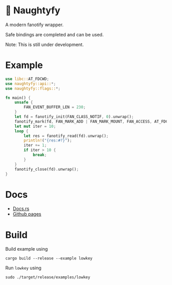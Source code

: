 # 📁 Naughtyfy
A modern fanotify wrapper.

Safe bindings are completed and can be used.

Note: This is still under development.

# Example
```rust
use libc::AT_FDCWD;
use naughtyfy::api::*;
use naughtyfy::flags::*;

fn main() {
    unsafe {
        FAN_EVENT_BUFFER_LEN = 230;
    }
    let fd = fanotify_init(FAN_CLASS_NOTIF, 0).unwrap();
    fanotify_mark(fd, FAN_MARK_ADD | FAN_MARK_MOUNT, FAN_ACCESS, AT_FDCWD, "/").unwrap();
    let mut iter = 10;
    loop {
        let res = fanotify_read(fd).unwrap();
        println!("{res:#?}");
        iter += 1;
        if iter > 10 {
            break;
        }
    }
    fanotify_close(fd).unwrap();
}
```

# Docs
- [Docs.rs](https://docs.rs/naughtyfy/latest/naughtyfy/)
- [Github pages](https://github.com/SubconsciousCompute/naughtyfy)

# Build 
Build example using 

`cargo build --release --example lowkey` <br> 

Run `lowkey` using 

`sudo ./target/release/examples/lowkey`
